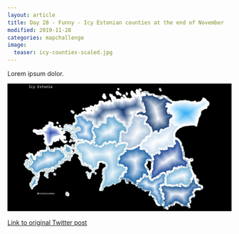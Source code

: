 ```yaml
---
layout: article
title: Day 28 - Funny - Icy Estonian counties at the end of November
modified: 2019-11-28
categories: mapchallenge
image:
  teaser: icy-counties-scaled.jpg
---
```


Lorem ipsum dolor.

![image of day 28 post](../../images/icy-counties-scaled.jpg)

[Link to original Twitter post](https://twitter.com/evelynuuemaa/status/28)
